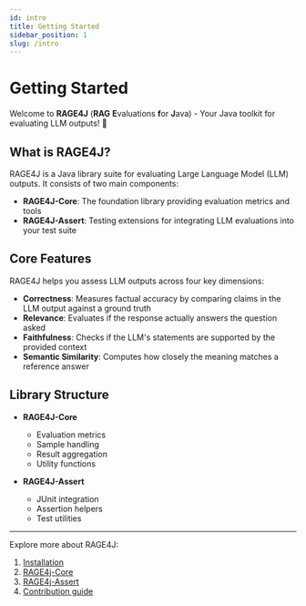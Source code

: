 ```yaml
---
id: intro
title: Getting Started
sidebar_position: 1
slug: /intro
---
```


# Getting Started

Welcome to **RAGE4J** (**RAG** **E**valuations **f**or **J**ava) - Your Java toolkit for evaluating LLM outputs! 🎉

## What is RAGE4J?

RAGE4J is a Java library suite for evaluating Large Language Model (LLM) outputs. It consists of two main components:

- **RAGE4J-Core**: The foundation library providing evaluation metrics and tools
- **RAGE4J-Assert**: Testing extensions for integrating LLM evaluations into your test suite

## Core Features

RAGE4J helps you assess LLM outputs across four key dimensions:

- **Correctness**: Measures factual accuracy by comparing claims in the LLM output against a ground truth
- **Relevance**: Evaluates if the response actually answers the question asked
- **Faithfulness**: Checks if the LLM's statements are supported by the provided context
- **Semantic Similarity**: Computes how closely the meaning matches a reference answer

## Library Structure

- **RAGE4J-Core**
  - Evaluation metrics
  - Sample handling
  - Result aggregation
  - Utility functions

- **RAGE4J-Assert**
  - JUnit integration
  - Assertion helpers
  - Test utilities

---

Explore more about RAGE4J:

1. [Installation](/docs/installation)
2. [RAGE4j-Core](/docs/category/rage4j-core)
3. [RAGE4j-Assert](/docs/category/rage4j-assert)
4. [Contribution guide](/docs/contribution)
